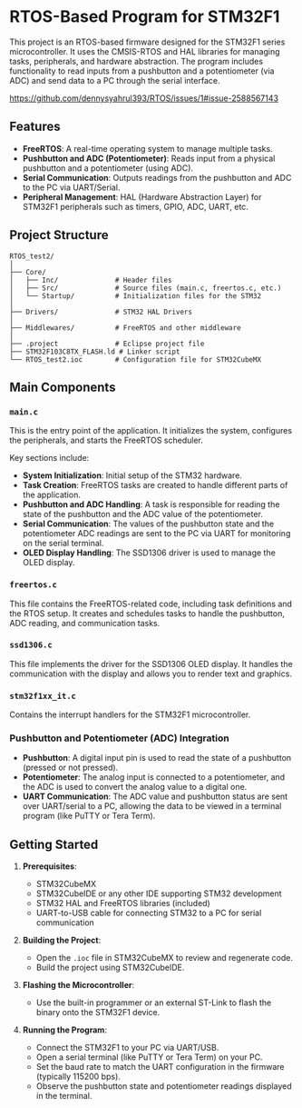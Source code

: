 # RTOS-Based Program for STM32F1

This project is an RTOS-based firmware designed for the STM32F1 series microcontroller. It uses the CMSIS-RTOS and HAL libraries for managing tasks, peripherals, and hardware abstraction. The program includes functionality to read inputs from a pushbutton and a potentiometer (via ADC) and send data to a PC through the serial interface.

https://github.com/dennysyahrul393/RTOS/issues/1#issue-2588567143

## Features
- **FreeRTOS**: A real-time operating system to manage multiple tasks.
- **Pushbutton and ADC (Potentiometer)**: Reads input from a physical pushbutton and a potentiometer (using ADC).
- **Serial Communication**: Outputs readings from the pushbutton and ADC to the PC via UART/Serial.
- **Peripheral Management**: HAL (Hardware Abstraction Layer) for STM32F1 peripherals such as timers, GPIO, ADC, UART, etc.

## Project Structure

```plaintext
RTOS_test2/
│
├── Core/
│   ├── Inc/              # Header files
│   ├── Src/              # Source files (main.c, freertos.c, etc.)
│   └── Startup/          # Initialization files for the STM32
│
├── Drivers/              # STM32 HAL Drivers
│
├── Middlewares/          # FreeRTOS and other middleware
│
├── .project              # Eclipse project file
├── STM32F103C8TX_FLASH.ld # Linker script
└── RTOS_test2.ioc        # Configuration file for STM32CubeMX
```

## Main Components

### `main.c`
This is the entry point of the application. It initializes the system, configures the peripherals, and starts the FreeRTOS scheduler.

Key sections include:
- **System Initialization**: Initial setup of the STM32 hardware.
- **Task Creation**: FreeRTOS tasks are created to handle different parts of the application.
- **Pushbutton and ADC Handling**: A task is responsible for reading the state of the pushbutton and the ADC value of the potentiometer.
- **Serial Communication**: The values of the pushbutton state and the potentiometer ADC readings are sent to the PC via UART for monitoring on the serial terminal.
- **OLED Display Handling**: The SSD1306 driver is used to manage the OLED display.

### `freertos.c`
This file contains the FreeRTOS-related code, including task definitions and the RTOS setup. It creates and schedules tasks to handle the pushbutton, ADC reading, and communication tasks.

### `ssd1306.c`
This file implements the driver for the SSD1306 OLED display. It handles the communication with the display and allows you to render text and graphics.

### `stm32f1xx_it.c`
Contains the interrupt handlers for the STM32F1 microcontroller.

### Pushbutton and Potentiometer (ADC) Integration
- **Pushbutton**: A digital input pin is used to read the state of a pushbutton (pressed or not pressed).
- **Potentiometer**: The analog input is connected to a potentiometer, and the ADC is used to convert the analog value to a digital one.
- **UART Communication**: The ADC value and pushbutton status are sent over UART/serial to a PC, allowing the data to be viewed in a terminal program (like PuTTY or Tera Term).

## Getting Started

1. **Prerequisites**:
   - STM32CubeMX
   - STM32CubeIDE or any other IDE supporting STM32 development
   - STM32 HAL and FreeRTOS libraries (included)
   - UART-to-USB cable for connecting STM32 to a PC for serial communication

2. **Building the Project**:
   - Open the `.ioc` file in STM32CubeMX to review and regenerate code.
   - Build the project using STM32CubeIDE.

3. **Flashing the Microcontroller**:
   - Use the built-in programmer or an external ST-Link to flash the binary onto the STM32F1 device.

4. **Running the Program**:
   - Connect the STM32F1 to your PC via UART/USB.
   - Open a serial terminal (like PuTTY or Tera Term) on your PC.
   - Set the baud rate to match the UART configuration in the firmware (typically 115200 bps).
   - Observe the pushbutton state and potentiometer readings displayed in the terminal.
